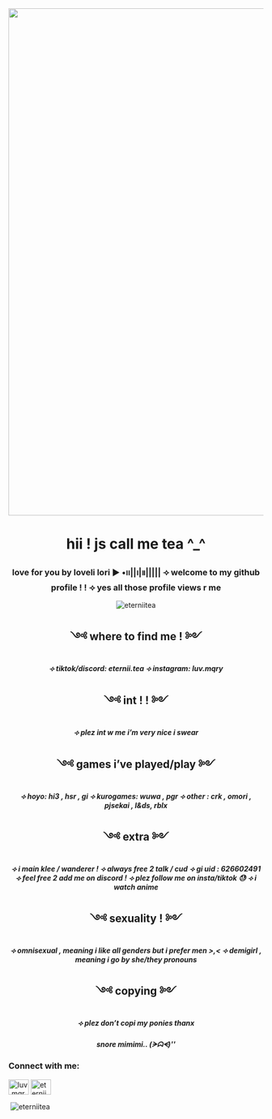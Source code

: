 <img align="center" width="1000" src="https://i.pinimg.com/736x/53/75/12/5375127b5b6f4dd20a6ea1f69761c970.jpg">


<h1 align="center">hii ! js call me tea ^_^</h1>
<h3 align="center"> love for you by loveli lori
▶︎ •၊၊||၊|။|||||
⟢ welcome to my github profile ! ! ⟢ yes all those profile views r me</h3>

<p align="center"> <img src="https://komarev.com/ghpvc/?username=eterniitea&label=Profile%20views&color=f3d4e0&style=flat" alt="eterniitea" /> </p>

<h2 align="center">༺ where to find me ! ༻</h2>
<h5 align="center">⟢ tiktok/discord: eternii.tea
⟢ instagram: luv.mqry</h5>

<h2 align="center">༺ int ! ! ༻</h2>
<h5 align="center">⟢ plez int w me i’m very nice i swear</h5>

<h2 align="center">༺ games i’ve played/play ༻</h2>
<h5 align="center">⟢ hoyo: hi3 , hsr , gi
⟢ kurogames: wuwa , pgr
⟢ other : crk , omori , pjsekai , l&ds, rblx</h5>

<h2 align="center">༺ extra ༻</h2>
<h5 align="center">⟢ i main klee / wanderer !
⟢ always free 2 talk / cud
⟢ gi uid : 626602491
⟢ feel free 2 add me on discord !
⟢ plez follow me on insta/tiktok 😓 ⟢ i watch anime</h5>

<h2 align="center">༺ sexuality ! ༻</h2>
<h5 align="center">⟢ omnisexual , meaning i like all genders but i prefer men >,< ⟢ demigirl , meaning i go by she/they pronouns</h5>

<h2 align="center">༺ copying ༻</h2>
<h5 align="center">⟢ plez don’t copi my ponies thanx</h5>
  
<h5 align="center">snore mimimi..
(ᗒᗣᗕ)''</h5>

<h3 align="left">Connect with me:</h3>
<p align="left">
<a href="https://instagram.com/luv.mqry" target="blank"><img align="center" src="https://raw.githubusercontent.com/rahuldkjain/github-profile-readme-generator/master/src/images/icons/Social/instagram.svg" alt="luv.mqry" height="30" width="40" /></a>
<a href="https://discord.gg/eternii.tea" target="blank"><img align="center" src="https://raw.githubusercontent.com/rahuldkjain/github-profile-readme-generator/master/src/images/icons/Social/discord.svg" alt="eternii.tea" height="30" width="40" /></a>
</p>

<p>&nbsp;<img align="center" src="https://github-readme-stats.vercel.app/api?username=eterniitea&show_icons=true&theme=tokyonight&title_color=ffd3da&text_color=d1e5f4&bg_color=fff4f2&locale=en" alt="eterniitea" /></p>
